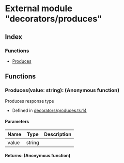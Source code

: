 # External module "decorators/produces"


## Index

### Functions
* [Produces](_decorators_produces_.md#produces)

## Functions

### Produces(value: string): (Anonymous function)
Produces response type  
* Defined in [decorators/produces.ts:14](https://github.com/igorzg/typeix/blob/master/src/decorators/produces.ts#L14)


#### Parameters

| Name | Type | Description |
| ---- | ---- | ---- |
| value | string|  |

#### Returns: (Anonymous function)

